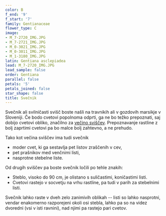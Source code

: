 ```yaml
---
color: B
f_end: '9'
f_start: '7'
family: Gentianaceae
flower_type: C
image:
- M_7-2720_IMG.JPG
- M_7-2721_IMG.JPG
- M_0-3021_IMG.JPG
- M_0-3011_IMG.JPG
- M_1-3180_IMG.JPG
latin: Gentiana asclepiadea
lead: M_7-2720_IMG.JPG
lead_sample: false
order: Gentiana
parallel: false
petals: '5'
petals_joined: false
star_shape: false
title: Svečnik
---
```

Svečnik ali svilničasti svišč boste našli na travnikih ali v gozdovih marsikje v Sloveniji. Če bodo cvetovi popolnoma odprti, ga ne bo težko prepoznati, saj dobijo cvetovi obliko, značilno za [večino sviščev](../../genus/gentiana/). Prepoznavanje rastline z bolj zaprtimi cvetovi pa bo malce bolj zahtevno, a ne prehudo.

Tako kot večina sviščev ima tudi svečnik

-   moder cvet, ki ga sestavlja pet listov zraščenih v cev,
-   pet prašnikov med venčnimi listi,
-   nasprotne stebelne liste.

Od drugih sviščev pa boste svečnik ločili po tehle znakih:

-   Steblo, visoko do 90 cm, je olistano s suličastimi, koničastimi listi.
-   Cvetovi rastejo v socvetju na vrhu rastline, pa tudi v parih za stebelnimi listi.

Svečnik lahko raste v dveh zelo zanimivih oblikah -- listi so lahko nasprotni, vendar enakomerno razporejeni okoli osi stebla, lahko pa so na videz dvoredni (vsi v isti ravnini), nad njimi pa rastejo pari cvetov.
